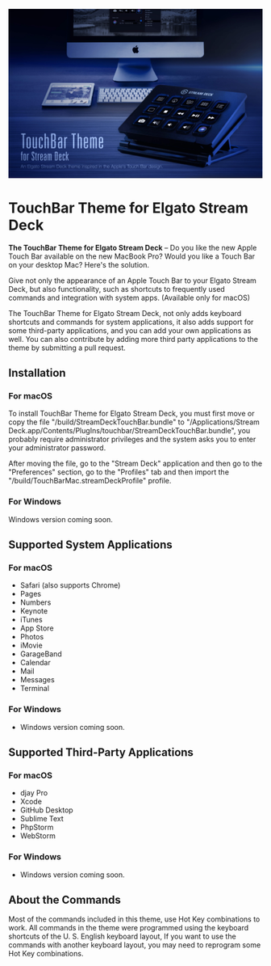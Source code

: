 ![TouchBar Theme for Elgato Stream Deck](./src/assets/banner.jpg)

# TouchBar Theme for Elgato Stream Deck

**The TouchBar Theme for Elgato Stream Deck** – Do you like the new Apple Touch Bar
available on the new MacBook Pro? Would you like a Touch Bar on your desktop Mac?
Here's the solution. 

Give not only the appearance of an Apple Touch Bar to your Elgato Stream Deck,
but also functionality, such as shortcuts to frequently used commands and
integration with system apps. (Available only for macOS)

The TouchBar Theme for Elgato Stream Deck, not only adds keyboard shortcuts and
commands for system applications, it also adds support for some third-party
applications, and you can add your own applications as well. You can also contribute
by adding more third party applications to the theme by submitting a pull request.

## Installation
### For macOS
To install TouchBar Theme for Elgato Stream Deck, you must first move or copy the
file "/build/StreamDeckTouchBar.bundle" to
"/Applications/Stream Deck.app/Contents/PlugIns/touchbar/StreamDeckTouchBar.bundle",
you probably require administrator privileges and the system asks you to enter your
administrator password.

After moving the file, go to the "Stream Deck" application and then go to the "Preferences" section, go to the "Profiles" tab and then import the "/build/TouchBarMac.streamDeckProfile" profile.

### For Windows
Windows version coming soon.

## Supported System Applications
### For macOS
- Safari (also supports Chrome)
- Pages
- Numbers
- Keynote
- iTunes
- App Store
- Photos
- iMovie
- GarageBand
- Calendar
- Mail
- Messages
- Terminal

### For Windows
- Windows version coming soon.

## Supported Third-Party Applications
### For macOS
- djay Pro
- Xcode
- GitHub Desktop
- Sublime Text
- PhpStorm
- WebStorm

### For Windows
- Windows version coming soon.

## About the Commands
Most of the commands included in this theme, use Hot Key combinations to work.
All commands in the theme were programmed using the keyboard shortcuts of the
U. S. English keyboard layout, If you want to use the commands with another keyboard
layout, you may need to reprogram some Hot Key combinations.

